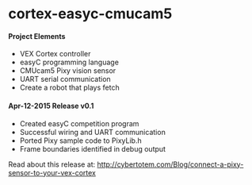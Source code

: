# cortex-easyc-cmucam5

#### Project Elements
* VEX Cortex controller
* easyC programming language
* CMUcam5 Pixy vision sensor
* UART serial communication
* Create a robot that plays fetch

#### Apr-12-2015 Release v0.1
* Created easyC competition program
* Successful wiring and UART communication
* Ported Pixy sample code to PixyLib.h
* Frame boundaries identified in debug output

Read about this release at:
http://cybertotem.com/Blog/connect-a-pixy-sensor-to-your-vex-cortex


